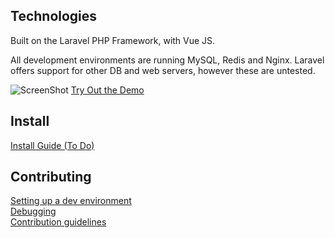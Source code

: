 ## Technologies

Built on the Laravel PHP Framework, with Vue JS.

All development environments are running MySQL, Redis and Nginx. Laravel offers support for other DB and web servers, however these are untested.

![ScreenShot](https://raw.github.com/andy3471/rota/master/docs/img/lunchrota-home.jpg)
[Try Out the Demo](https://lunchrota.andyh.app)


## Install

[Install Guide (To Do)](docs/INSTALL.md)

## Contributing

[Setting up a dev environment](docs/DEVENVIRONMENT.md)  
[Debugging](docs/DEBUG.md)  
[Contribution guidelines](docs/CONTRIBUTING.md)
